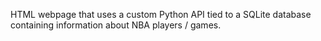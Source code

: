 HTML webpage that uses a custom Python API tied to a SQLite database containing information about NBA players / games.
